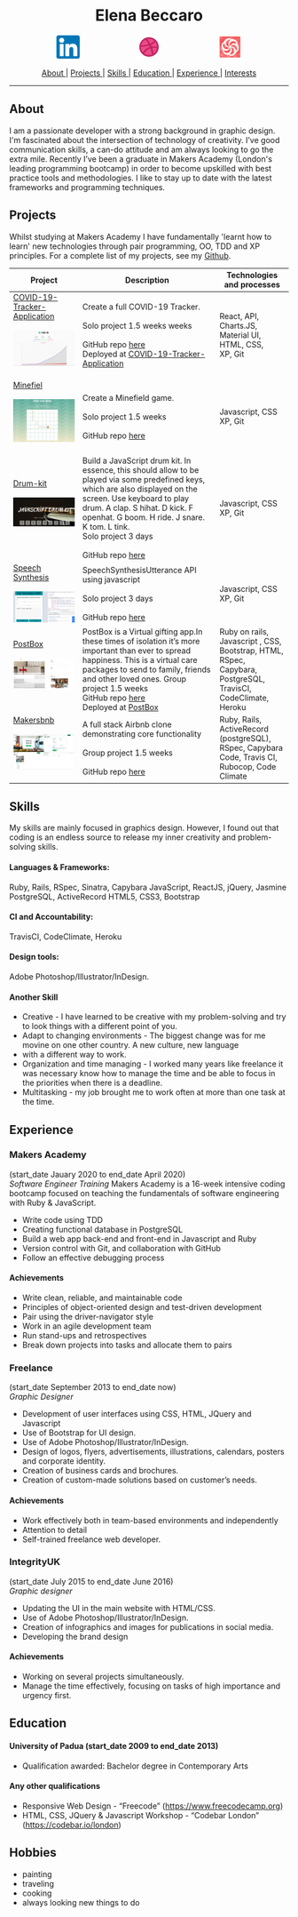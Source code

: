 <h1 align="center">Elena Beccaro</h1>
<div align="center">
<p align="center">
<a href="https://www.linkedin.com/in/elenabeccaro/">
<img src="images/linkedin.png" alt="linkedin" hspace="50" height="42" width="42"></a>

<a href="https://dribbble.com/ElenaBeccaro">
<img src="images/dribbble.png" alt="dribbble" hspace="50" height="42" width="42"></a>

<a href="https://www.codewars.com/users/elebecca">
<img src="images/codewars.png" alt="codewars" hspace="50" height="42" width="42"></a>


[About ](#About) |
[Projects ](#Projects) |
[Skills ](#Skills) |
[Education ](#Education) |
[Experience ](#Experience) |
[Interests ](#Hobbies)

</div>

---------
## About
I am a passionate developer with a strong background in graphic design. I'm fascinated about the intersection of technology of creativity. I’ve  good communication skills, a can-do attitude and am always looking to go the extra mile. Recently I’ve been a graduate in Makers Academy (London's leading programming bootcamp) in order to become upskilled with best practice tools and methodologies.
I like to stay up to date with the latest frameworks and programming techniques.


## Projects

Whilst studying at Makers Academy I have fundamentally 'learnt how to learn' new technologies through pair programming, OO, TDD and XP principles. For a complete list of my projects, see my [Github](https://github.com/elebecca).

|Project        |Description                                           |Technologies and processes              |
|----------|------------------------------------------------------|----------------------------------------|
|[COVID-19-Tracker-Application](https://github.com/elebecca/COVID-19-Tracker-Application.git)</b><br><br>![screenshot](covid.PNG)</b><br><br>|Create a full COVID-19 Tracker.<br><br> Solo project 1.5 weeks weeks<br><br>GitHub repo [here](https://github.com/elebecca/COVID-19-Tracker-Application.git)<br> Deployed at [COVID-19-Tracker-Application](https://covid19statswebsite.netlify.com/) |React, API, Charts.JS, Material UI, HTML, CSS, <br>XP, Git|
[Minefiel](https://github.com/elebecca/Minefield)</b><br><br>![screenshot](minefield.png)</b><br><br>|Create a Minefield game.<br><br> Solo project 1.5 weeks<br><br>GitHub repo [here](https://github.com/elebecca/Minefield) | Javascript, CSS <br>XP, Git |
[Drum-kit](https://github.com/elebecca/01_javascript-drum-kit.git)</b><br><br>![screenshot](drum-kit.PNG)</b><br><br>|Build a JavaScript drum kit. In essence, this should allow to be played via some predefined keys, which are also displayed on the screen. Use keyboard to play drum. A clap. S hihat. D kick. F openhat. G boom. H ride. J snare. K tom. L tink.<br> Solo project 3 days<br><br>GitHub repo [here](https://github.com/elebecca/01_javascript-drum-kit.git) | Javascript, CSS <br>XP, Git |
[Speech Synthesis](https://github.com/elebecca/12_Speech_Synthesis.git)</b><br><br>![screenshot](speechSynthesis.PNG)</b><br>|SpeechSynthesisUtterance API using javascript<br><br> Solo project 3 days<br><br>GitHub repo [here](https://github.com/elebecca/12_Speech_Synthesis.git) | Javascript, CSS <br>XP, Git |  makers-postbox.herokuapp.com
[PostBox](https://github.com/elebecca/MakersPostBox)</b><br><br>![screenshot](postbox.PNG)</b><br><br>|PostBox is a Virtual gifting app.In these times of isolation it’s more important than ever to spread happiness. This is a virtual care packages to send to family, friends and other loved ones. Group project 1.5 weeks<br>GitHub repo [here](https://github.com/elebecca/MakersPostBox)<br>Deployed at [PostBox](https://makers-postbox.herokuapp.com/) |Ruby on rails, Javascript , CSS, Bootstrap, HTML, RSpec, Capybara, PostgreSQL, TravisCI, CodeClimate, Heroku  |
|[Makersbnb](https://github.com/elebecca/Makersbnb.git)</b><br><br>![screenshot](Makersb&b.PNG)</b><br><br>|A full stack Airbnb clone demonstrating core functionality<br><br>Group project 1.5 weeks<br><br>GitHub repo [here](https://github.com/elebecca/Makersbnb.git) |Ruby, Rails, ActiveRecord (postgreSQL), RSpec, Capybara Code, Travis CI, Rubocop, Code Climate|

## Skills

My skills are mainly focused in graphics design. However, I found out that coding is an endless source to release my inner creativity and problem-solving skills.

#### Languages & Frameworks: 
Ruby, Rails, RSpec, Sinatra, Capybara
JavaScript, ReactJS, jQuery, Jasmine
PostgreSQL, ActiveRecord
HTML5, CSS3, Bootstrap
#### CI and Accountability: 	
TravisCI, CodeClimate, Heroku
#### Design tools: 			
Adobe Photoshop/Illustrator/InDesign.

#### Another Skill

- Creative - I have learned to be creative with my problem-solving and try to look things with a different point of you.
- Adapt to changing environments - The biggest change was for me movine on one other country. A new culture, new language 
- with a different way to work.
- Organization and time managing - I worked many years like freelance it was necessary know how to manage the time and
  be able to focus in the priorities when there is a deadline.
- Multitasking - my job brought me to work often at more than one task at the time.

## Experience
### Makers Academy
(start_date Jauary 2020 to end_date April 2020)  
*Software Engineer Training*
Makers Academy is a 16-week intensive coding bootcamp focused on teaching the fundamentals of software engineering with Ruby & JavaScript.

- Write code using TDD
- Creating functional database in PostgreSQL
- Build a web app back-end and front-end in Javascript and Ruby 
- Version control with Git, and collaboration with GitHub
- Follow an effective debugging process

#### Achievements
- Write clean, reliable, and maintainable code
- Principles of object-oriented design and test-driven development
- Pair using the driver-navigator style
- Work in an agile development team
- Run stand-ups and retrospectives
- Break down projects into tasks and allocate them to pairs

### Freelance
(start_date September 2013 to end_date now)    
*Graphic Designer*  

- Development of user interfaces using CSS, HTML, JQuery and Javascript
- Use of Bootstrap for UI design.
- Use of Adobe Photoshop/Illustrator/InDesign.
- Design of logos, flyers, advertisements, illustrations, calendars, posters and corporate identity.
- Creation of business cards and brochures.
- Creation of custom-made solutions based on customer’s needs.

#### Achievements
- Work effectively both in team-based environments and independently
- Attention to detail 
- Self-trained freelance web developer.

### IntegrityUK
(start_date July 2015 to end_date June 2016)   
*Graphic designer* 

- Updating the UI in the main website with HTML/CSS.
- Use of Adobe Photoshop/Illustrator/InDesign.
- Creation of infographics and images for publications in social media.
- Developing the brand design

#### Achievements
- Working on several projects simultaneously. 
- Manage the time effectively, focusing on tasks of high importance and urgency first.

## Education

#### University of Padua (start_date 2009 to end_date 2013)

- Qualification awarded: Bachelor degree in Contemporary Arts

#### Any other qualifications

- Responsive Web Design - “Freecode” (https://www.freecodecamp.org) 
- HTML, CSS, JQuery & Javascript Workshop - “Codebar London” (https://codebar.io/london)

## Hobbies

- painting 
- traveling 
- cooking
- always looking new things to do
